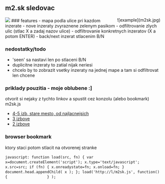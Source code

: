 ## m2.sk sledovac
 <img src="https://raw.github.com/idpsycho/brmstuff/master/m2sk/m2sk.jpg">
<div style="float: right;">![example](m2sk.jpg)</div>
### features
- mapa podla ulice pri kazdom inzerate
- nove inzeraty zvyraznene zelenym pasikom
- odfiltrovanie zlych ulic (stlac X a zadaj nazov ulice)
- odfiltrovanie konkretnych inzeratov (X a potom ENTER)
- back/next inzerat stlacenim B/N

### nedostatky/todo
- 'seen' sa nastavi len po stlaceni B/N
- duplicitne inzeraty to zatial nijak neriesi
- chcelo by to zobrazit vsetky inzeraty na jednej mape a tam si odfiltrovat len chcene

### priklady pouzitia - moje oblubene :]
otvorit si nejaky z tychto linkov a spustit cez konzolu (alebo bookmark) m2sk.js
- [4-5 izb, stare mesto, od najlacnejsich](http://m2.zoznam.sk/prenajom_bratislava-stare-mesto_4-izbovy-byt,5-a-viac-izbovy-byt_1__od-najlacnejsich___99)
- [3 izbove](http://m2.zoznam.sk/prenajom_bratislava-stare-mesto_3-izbovy-byt_1__od-najlacnejsich___99)
- [2 izbove](http://m2.zoznam.sk/prenajom_bratislava-stare-mesto_2-izbovy-byt_1__od-najlacnejsich_8,304,0,0,,__99)

### browser bookmark
ktory staci potom stlacit na otvorenej stranke
```
javascript: function load(src, fn) { var x=document.createElement('script'); x.type='text/javascript'; x.src=src; if (fn) { x.onreadystate=fn; x.onload=fn; } document.head.appendChild( x ); }; load('http://l/m2sk.js', function() {                  } );
```
